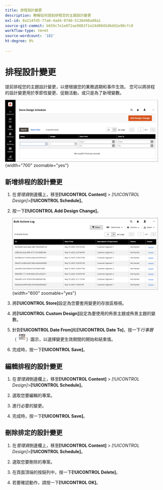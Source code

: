 ```yaml
---
title: 排程設計變更
description: 瞭解如何提前排程您的主題設計變更
exl-id: 0a214fd5-77a6-4ad4-9740-5138d40ad0a1
source-git-commit: b659c7e1e8f2ae9883f1e24d8045d6dd1e90cfc0
workflow-type: tm+mt
source-wordcount: '182'
ht-degree: 0%

---
```


# 排程設計變更

提前排程您的主題設計變更，以便根據您的業務週期和事件生效。 您可以將排程的設計變更用於季節性變更、促銷活動，或只是為了新增變數。

![排程的設計變更](./assets/design-schedule.png){width="700" zoomable="yes"}

## 新增排程的設計變更

1. 在&#x200B;_管理員_&#x200B;側邊欄上，移至&#x200B;**[!UICONTROL Content]** > _[!UICONTROL Design]_>**[!UICONTROL Schedule]**。

1. 按一下&#x200B;**[!UICONTROL Add Design Change]**。

   ![新商店設計變更設定](./assets/design-schedule-change-new.png){width="600" zoomable="yes"}

1. 將&#x200B;**[!UICONTROL Store]**&#x200B;設定為您要套用變更的存放區檢視。

1. 將&#x200B;**[!UICONTROL Custom Design]**&#x200B;設定為要使用的佈景主題或佈景主題的變數。

1. 針對&#x200B;**[!UICONTROL Date From]**&#x200B;和&#x200B;**[!UICONTROL Date To]**，按一下&#x200B;_行事曆_ （![行事曆圖示](../assets/icon-calendar.png)）圖示，以選擇變更生效期間的開始和結束值。

1. 完成時，按一下&#x200B;**[!UICONTROL Save]**。

## 編輯排程的設計變更

1. 在&#x200B;_管理員_&#x200B;側邊欄上，移至&#x200B;**[!UICONTROL Content]** > _[!UICONTROL Design]_>**[!UICONTROL Schedule]**。

1. 選取您要編輯的專案。

1. 進行必要的變更。

1. 完成時，按一下&#x200B;**[!UICONTROL Save]**。

## 刪除排定的設計變更

1. 在&#x200B;_管理員_&#x200B;側邊欄上，移至&#x200B;**[!UICONTROL Content]** > _[!UICONTROL Design]_>**[!UICONTROL Schedule]**。

1. 選取您要刪除的專案。

1. 在頁面頂端的按鈕列中，按一下&#x200B;**[!UICONTROL Delete]**。

1. 若要確認動作，請按一下&#x200B;**[!UICONTROL OK]**。
